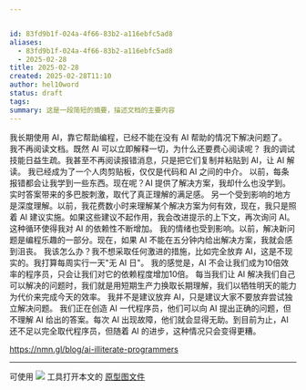 ```yaml
---


id: 83fd9b1f-024a-4f66-83b2-a116ebfc5ad8
aliases:
  - 83fd9b1f-024a-4f66-83b2-a116ebfc5ad8
  - 2025-02-28
title: 2025-02-28
created: 2025-02-28T11:10
author: hel10word
status: draft
tags:
summary: 这是一段简短的摘要，描述文档的主要内容
---
```



我长期使用 AI，靠它帮助编程，已经不能在没有 AI 帮助的情况下解决问题了。
我不再阅读文档。既然 AI 可以立即解释一切，为什么还要费心阅读呢？
我的调试技能日益生疏。我甚至不再阅读报错消息，只是把它们复制并粘贴到 AI，让 AI 解读。
我已经成为了一个人肉剪贴板，仅仅是代码和 AI 之间的中介。
以前，每条报错都会让我学到一些东西。现在呢？AI 提供了解决方案，我却什么也没学到。实时答案带来的多巴胺刺激，取代了真正理解的满足感。
另一个受到影响的地方是深度理解。以前，我花费数小时来理解某个解决方案为何有效，现在，我只是照着 AI 建议实施。如果这些建议不起作用，我会改进提示的上下文，再次询问 AI。这种循环使得我对 AI 的依赖性不断增加。
我的情绪也受到影响。以前，解决新问题是编程乐趣的一部分。现在，如果 AI 不能在五分钟内给出解决方案，我就会感到沮丧。
我该怎么办？我不想采取任何激进的措施，比如完全放弃 AI，这是不现实的。我打算每周实行一天"无 AI 日"。
我的感觉是，AI 不会让我们成为10倍效率的程序员，只会让我们对它的依赖程度增加10倍。
每当我们让 AI 解决我们自己可以解决的问题时，我们就是用短期生产力换取长期理解，我们以牺牲明天的能力为代价来完成今天的效率。
我并不是建议放弃 AI，只是建议大家不要放弃尝试独立解决问题。
我们正在创造 AI 一代程序员，他们可以向 AI 提出正确的问题，但不理解 AI 给出的答案。每次 AI 出现故障，他们就会显得无助。到目前为止，AI 还不足以完全取代程序员，但随着 AI 的进步，这种情况只会变得更糟。

https://nmn.gl/blog/ai-illiterate-programmers















---
可使用 [![](https://img.shields.io/badge/Excalidraw-CCCCFF?style=for-the-badge&logo=excalidraw&logoColor=333&logoWidth=20&labelColor=CCCCFF)](https://excalidraw.com/) 工具打开本文的 [原型图文件](attachments/excalidraw.excalidraw)